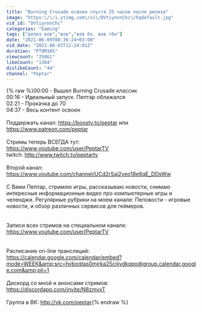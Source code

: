 ```yaml
---
title: "Burning Crusade освоен спустя 25 часов после релиза"
image: "https:\/\/i.ytimg.com\/vi\/DVtiynnnChc\/hqdefault.jpg"
vid_id: "DVtiynnnChc"
categories: "Gaming"
tags: ["релиз вов","вов","вов бк. вов тбк"]
date: "2021-06-09T08:36:24+03:00"
vid_date: "2021-06-03T12:24:01Z"
duration: "PT9M18S"
viewcount: "25061"
likeCount: "1384"
dislikeCount: "44"
channel: "Peptar"
---
```

{% raw %}00:00 - Вышел Burning Crusade классик<br />00:16 - Идеальный запуск. Пептар облажался<br />02:21 - Прокачка до 70<br />04:37 - Весь контент освоен<br /><br />Поддержать канал: <a rel="nofollow" target="blank" href="https://boosty.to/peptar">https://boosty.to/peptar</a> или<br /><a rel="nofollow" target="blank" href="https://www.patreon.com/peptar">https://www.patreon.com/peptar</a><br /><br />Стримы теперь ВСЕГДА тут: <br /><a rel="nofollow" target="blank" href="https://www.youtube.com/user/PeptarTV">https://www.youtube.com/user/PeptarTV</a><br />twitch: <a rel="nofollow" target="blank" href="http://www.twitch.tv/peptartv">http://www.twitch.tv/peptartv</a><br /><br />Второй канал: <a rel="nofollow" target="blank" href="https://www.youtube.com/channel/UCd2rSaj2yeo18e6qE_DDsWw">https://www.youtube.com/channel/UCd2rSaj2yeo18e6qE_DDsWw</a><br /><br />С Вами Пептар, стримлю игры, рассказываю новости, снимаю интересные информационные видео про компьютерные игры и челенджи. Регулярные рубрики на моем канале: Пеповости - игровые новости, и обзор различных сервисов для геймеров. <br /><br /><br />Записи всех стримов на специальном канале:  <a rel="nofollow" target="blank" href="https://www.youtube.com/user/PeptarTV">https://www.youtube.com/user/PeptarTV</a><br /><br /><br />Расписание on-line трансляций: <a rel="nofollow" target="blank" href="https://calendar.google.com/calendar/embed?mode=WEEK&amp;src=hvboqtas0mjrka25ciijvdkqpo@group.calendar.google.com&amp;pli=1">https://calendar.google.com/calendar/embed?mode=WEEK&amp;src=hvboqtas0mjrka25ciijvdkqpo@group.calendar.google.com&amp;pli=1</a><br /><br />Дискорд со мной и анонсами стримов:  <a rel="nofollow" target="blank" href="https://discordapp.com/invite/N8zmvxT">https://discordapp.com/invite/N8zmvxT</a><br /><br />Группа в ВК: <a rel="nofollow" target="blank" href="http://vk.com/peptar">http://vk.com/peptar</a>{% endraw %}
